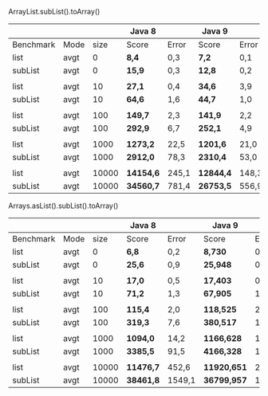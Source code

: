 ArrayList.subList().toArray()

|           |      |       |    Java 8 |        |    Java 9  |        |      |
|-----------|------|-------|-----------|--------|------------|--------|------|
| Benchmark | Mode |  size |      Score|  Error |       Score|   Error| Unit |
| list      | avgt |     0 |    **8,4**|   0,3  |    **7,2**|    0,1 | ns/op|
| subList   | avgt |     0 |   **15,9**|   0,3  |   **12,8**|    0,2 | ns/op|
||
| list      | avgt |    10 |   **27,1**|   0,4  |   **34,6**|    3,9 | ns/op|
| subList   | avgt |    10 |   **64,6**|   1,6  |   **44,7**|    1,0 | ns/op|
||
| list      | avgt |   100 |  **149,7**|   2,3  |  **141,9**|    2,2 | ns/op|
| subList   | avgt |   100 |  **292,9**|   6,7  |  **252,1**|    4,9 | ns/op|
||
| list      | avgt |  1000 | **1273,2**|  22,5  | **1201,6**|   21,0 | ns/op|
| subList   | avgt |  1000 | **2912,0**|  78,3  | **2310,4**|   53,0 | ns/op|
||
| list      | avgt | 10000 |**14154,6**| 245,1  |**12844,4**|  148,3 | ns/op|
| subList   | avgt | 10000 |**34560,7**| 781,4  |**26753,5**|  556,9 | ns/op|

Arrays.asList().subList().toArray()

|           |      |       |    Java 8 |        |    Java 9  |        |      |
|-----------|------|-------|-----------|--------|------------|--------|------|
| Benchmark | Mode |  size |      Score|  Error |       Score|   Error| Unit |
| list      | avgt |     0 |    **6,8**|    0,2 |    **8,730**|   0,8| ns/op|
| subList   | avgt |     0 |   **25,6**|    0,9 |   **25,948**|   0,5| ns/op|
||
| list      | avgt |    10 |   **17,0**|    0,5 |   **17,403**|   0,7| ns/op|
| subList   | avgt |    10 |   **71,2**|    1,3 |   **67,905**|   1,9| ns/op|
||
| list      | avgt |   100 |  **115,4**|    2,0 |  **118,525**|   2,1| ns/op|
| subList   | avgt |   100 |  **319,3**|    7,6 |  **380,517**|  10,5| ns/op|
||
| list      | avgt |  1000 | **1094,0**|   14,2 | **1166,628**|  19,3| ns/op|
| subList   | avgt |  1000 | **3385,5**|   91,5 | **4166,328**| 129,3| ns/op|
||
| list      | avgt | 10000 |**11476,7**|  452,6 |**11920,651**| 253,5| ns/op|
| subList   | avgt | 10000 |**38461,8**| 1549,1 |**36799,957**|1593,9| ns/op|